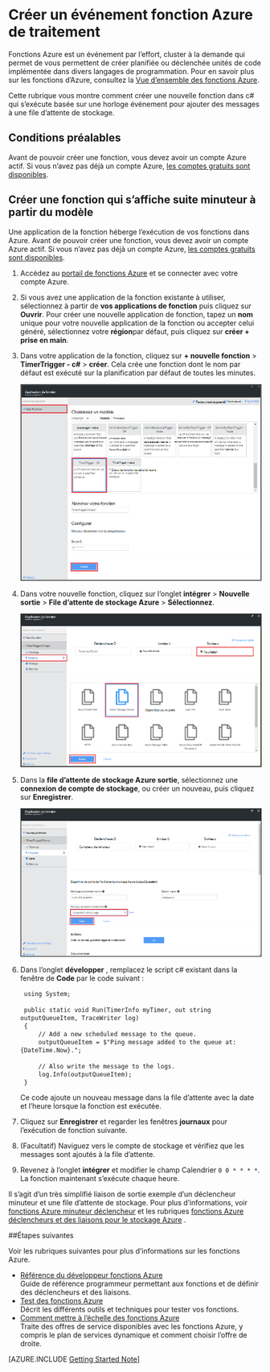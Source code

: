 <properties
   pageTitle="Créer une fonction de traitement des événements | Microsoft Azure"
   description="Utilisez les fonctions Azure créer une fonction c# qui s’exécute selon une horloge de l’événement."
   services="functions"
   documentationCenter="na"
   authors="ggailey777"
   manager="erikre"
   editor=""
   tags=""
   />

<tags
   ms.service="functions"
   ms.devlang="multiple"
   ms.topic="get-started-article"
   ms.tgt_pltfrm="multiple"
   ms.workload="na"
   ms.date="09/25/2016"
   ms.author="glenga"/>
   
# <a name="create-an-event-processing-azure-function"></a>Créer un événement fonction Azure de traitement

Fonctions Azure est un événement par l’effort, cluster à la demande qui permet de vous permettent de créer planifiée ou déclenchée unités de code implémentée dans divers langages de programmation. Pour en savoir plus sur les fonctions d’Azure, consultez la [Vue d’ensemble des fonctions Azure](functions-overview.md).

Cette rubrique vous montre comment créer une nouvelle fonction dans c# qui s’exécute basée sur une horloge événement pour ajouter des messages à une file d’attente de stockage. 

## <a name="prerequisites"></a>Conditions préalables 

Avant de pouvoir créer une fonction, vous devez avoir un compte Azure actif. Si vous n’avez pas déjà un compte Azure, [les comptes gratuits sont disponibles](https://azure.microsoft.com/free/).

## <a name="create-a-timer-triggered-function-from-the-template"></a>Créer une fonction qui s’affiche suite minuteur à partir du modèle

Une application de la fonction héberge l’exécution de vos fonctions dans Azure. Avant de pouvoir créer une fonction, vous devez avoir un compte Azure actif. Si vous n’avez pas déjà un compte Azure, [les comptes gratuits sont disponibles](https://azure.microsoft.com/free/). 

1. Accédez au [portail de fonctions Azure](https://functions.azure.com/signin) et se connecter avec votre compte Azure.

2. Si vous avez une application de la fonction existante à utiliser, sélectionnez à partir de **vos applications de fonction** puis cliquez sur **Ouvrir**. Pour créer une nouvelle application de fonction, tapez un **nom** unique pour votre nouvelle application de la fonction ou accepter celui généré, sélectionnez votre **région**par défaut, puis cliquez sur **créer + prise en main**. 

3. Dans votre application de la fonction, cliquez sur **+ nouvelle fonction** > **TimerTrigger - c#** > **créer**. Cela crée une fonction dont le nom par défaut est exécuté sur la planification par défaut de toutes les minutes. 

    ![Créez une fonction qui s’affiche suite du temporisateur](./media/functions-create-an-event-processing-function/functions-create-new-timer-trigger.png)

4. Dans votre nouvelle fonction, cliquez sur l’onglet **intégrer** > **Nouvelle sortie** > **File d’attente de stockage Azure** > **Sélectionnez**.

    ![Créez une fonction qui s’affiche suite du temporisateur](./media/functions-create-an-event-processing-function/functions-create-storage-queue-output-binding.png)

5. Dans la **file d’attente de stockage Azure sortie**, sélectionnez une **connexion de compte de stockage**, ou créer un nouveau, puis cliquez sur **Enregistrer**. 

    ![Créez une fonction qui s’affiche suite du temporisateur](./media/functions-create-an-event-processing-function/functions-create-storage-queue-output-binding-2.png)

6. Dans l’onglet **développer** , remplacez le script c# existant dans la fenêtre de **Code** par le code suivant :

        using System;
        
        public static void Run(TimerInfo myTimer, out string outputQueueItem, TraceWriter log)
        {
            // Add a new scheduled message to the queue.
            outputQueueItem = $"Ping message added to the queue at: {DateTime.Now}.";
            
            // Also write the message to the logs.
            log.Info(outputQueueItem);
        }

    Ce code ajoute un nouveau message dans la file d’attente avec la date et l’heure lorsque la fonction est exécutée.

7. Cliquez sur **Enregistrer** et regarder les fenêtres **journaux** pour l’exécution de fonction suivante.

8. (Facultatif) Naviguez vers le compte de stockage et vérifiez que les messages sont ajoutés à la file d’attente.

9. Revenez à l’onglet **intégrer** et modifier le champ Calendrier `0 0 * * * *`. La fonction maintenant s’exécute chaque heure. 

Il s’agit d’un très simplifié liaison de sortie exemple d’un déclencheur minuteur et une file d’attente de stockage. Pour plus d’informations, voir [fonctions Azure minuteur déclencheur](functions-bindings-timer.md) et les rubriques [fonctions Azure déclencheurs et des liaisons pour le stockage Azure](functions-bindings-storage.md) .

##<a name="next-steps"></a>Étapes suivantes

Voir les rubriques suivantes pour plus d’informations sur les fonctions Azure.

+ [Référence du développeur fonctions Azure](functions-reference.md)  
Guide de référence programmeur permettant aux fonctions et de définir des déclencheurs et des liaisons.
+ [Test des fonctions Azure](functions-test-a-function.md)  
Décrit les différents outils et techniques pour tester vos fonctions.
+ [Comment mettre à l’échelle des fonctions Azure](functions-scale.md)  
Traite des offres de service disponibles avec les fonctions Azure, y compris le plan de services dynamique et comment choisir l’offre de droite.  

[AZURE.INCLUDE [Getting Started Note](../../includes/functions-get-help.md)]
